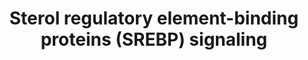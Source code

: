 ---
annotations:
- id: DOID:2487
  type: Disease Ontology
  value: obsolete hypercholesterolemia
- id: PW:0000753
  parent: regulatory pathway
  type: Pathway Ontology
  value: sterol regulatory element-binding protein signaling pathway
- id: PW:0000753
  parent: regulatory pathway
  type: Pathway Ontology
  value: sterol regulatory element-binding protein signaling pathway
- id: CL:0000182
  parent: native cell
  type: Cell Type Ontology
  value: hepatocyte
- id: PW:0000029
  parent: classic metabolic pathway
  type: Pathway Ontology
  value: fatty acid biosynthetic pathway
- id: PW:0000454
  parent: classic metabolic pathway
  type: Pathway Ontology
  value: cholesterol biosynthetic pathway
authors:
- Sabinedaemen
- MaintBot
- Evelo
- Dmb
- Mkutmon
- Ddigles
- Zari
- MirellaKalafati
- Egonw
- Khanspers
- Fehrhart
- Eweitz
citedin:
- link: PMC3639327
  title: A pathway approach to investigate the function and regulation of SREBPs (2013)
communities:
- MetaKids
- ONTOX
description: 'Sterol regulatory element-binding proteins (SREBPs) are membrane-bound
  proteins that act as transcription factors. They regulate lipid, especially cholesterol,
  biosynthesis and uptake at a transcriptional level to maintain cellular lipid homeostasis.
  In addition, SREBP appears to be involved in a variety of other cellular processes.
  This pathway of SREBP focuses on the regulation of lipid metabolism by SREBP. The
  data on which this pathway is based, is derived from a variety of in vitro and in
  vivo studies using different species, including mouse, rat, hamster and human.  This
  pathway served as the basis for a review about SREBP that was published in Genes
  and Nutrition: [PubMed](http://www.ncbi.nlm.nih.gov/pubmed/23516131).  Proteins
  on this pathway have targeted assays available via the [CPTAC Assay Portal](https://assays.cancer.gov/available_assays?wp_id=WP1982).'
last-edited: 2025-03-06
ndex: 7939b4a6-8b63-11eb-9e72-0ac135e8bacf
organisms:
- Homo sapiens
redirect_from:
- /index.php/Pathway:WP1982
- /instance/WP1982
- /instance/WP1982_r137619
revision: r137619
schema-jsonld:
- '@context': https://schema.org/
  '@id': https://wikipathways.github.io/pathways/WP1982.html
  '@type': Dataset
  creator:
    '@type': Organization
    name: WikiPathways
  description: 'Sterol regulatory element-binding proteins (SREBPs) are membrane-bound
    proteins that act as transcription factors. They regulate lipid, especially cholesterol,
    biosynthesis and uptake at a transcriptional level to maintain cellular lipid
    homeostasis. In addition, SREBP appears to be involved in a variety of other cellular
    processes. This pathway of SREBP focuses on the regulation of lipid metabolism
    by SREBP. The data on which this pathway is based, is derived from a variety of
    in vitro and in vivo studies using different species, including mouse, rat, hamster
    and human.  This pathway served as the basis for a review about SREBP that was
    published in Genes and Nutrition: [PubMed](http://www.ncbi.nlm.nih.gov/pubmed/23516131).  Proteins
    on this pathway have targeted assays available via the [CPTAC Assay Portal](https://assays.cancer.gov/available_assays?wp_id=WP1982).'
  keywords:
  - ACACA
  - ACLY
  - ACS
  - AKT
  - ARC105
  - ATF6
  - CAMP
  - CDK8
  - CREB
  - CYP51A1
  - Cholesterol
  - DBI
  - FASN
  - FDFT
  - FDPS
  - FGF21
  - GPA
  - GSK3
  - Glucose
  - Glutamine
  - HMGCR
  - HMGCS
  - IDI
  - INSIG1
  - INSIG2
  - Insulin
  - LDLR
  - LPIN1
  - LPL
  - LSS
  - LXR
  - MDH
  - MVD
  - NFY
  - Oxysterols
  - PGC-1beta
  - PI3K
  - PKA
  - PPARG
  - PRKAA1
  - PRKAA2
  - PRKAB1
  - PRKAB2
  - PRKAG1
  - 'PRKAG2 '
  - PRKAG3
  - PUFAs
  - RBP4
  - S1P
  - S2P
  - SAR1A
  - SAR1B
  - SCAP
  - SCARB1
  - SCD
  - SEC13
  - SEC23A
  - SEC23B
  - SEC24A
  - SEC24B
  - SEC24C
  - SEC24D
  - SEC31A
  - SEC31B
  - SIRT1
  - SP1
  - SQLE
  - SREBF2
  - SREBP1a,-c
  - SREBP2
  - TRC8
  - UFAs
  - YY1
  - gp78
  - importin beta
  - mTORC1
  - nSREBP
  - nSREBP1a,-c
  - nSREBP2
  license: CC0
  name: Sterol regulatory element-binding proteins (SREBP) signaling
seo: CreativeWork
title: Sterol regulatory element-binding proteins (SREBP) signaling
wpid: WP1982
---